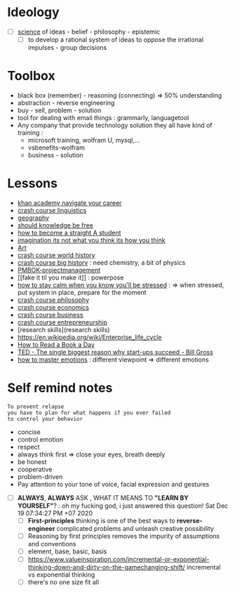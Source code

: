 # Ideology
* [ ] [science](science) of ideas - belief - philosophy - epistemic
    * [ ] to develop a rational system of ideas to oppose the irrational impulses - group decisions
# Toolbox
* black box (remember) - reasoning (connecting) => 50% understanding
* abstraction - reverse engineering
* buy - sell, problem - solution
* tool for dealing with email things : grammarly, languagetool
* Any company that provide technology solution they all have kind of training :
    * microsoft training, wolfram U, mysql,...
    * vsbenefits-wolfram
    * business - solution

# Lessons
* [khan academy navigate your career](khan-academy-navigate-your-career)
* [crash course linguistics](crash-course-linguistics)
* [geography](geography)
* [should knowledge be free](should-knowledge-be-free)
* [how to become a straight A student](how-to-become-a-straight-A-student)
* [imagination its not what you think its how you think](imagination-its-not-what-you-think-its-how-you-think)
* [Art](Art)
* [crash course world history](crash-course-world-history)
* [crash course big history](crash-course-big-history) : need chemistry, a bit of physics
* [PMBOK-projectmanagement](PM-simplified-PMIframework-fundamentals)
* [[fake it til you make it]] : powerpose
* [how to stay calm when you know you'll be stressed](https://www.youtube.com/watch?v=8jPQjjsBbIc) : => when stressed, put system in place, prepare for the moment
* [crash course philosophy](crash-course-philosophy)
* [crash course economics](crash-course-economics)
* [crash course business](crash-course-business)
* [crash course entrepreneurship](crash-course-entrepreneurship)
* [research skills](research skills)
* https://en.wikipedia.org/wiki/Enterprise_life_cycle
* [How to Read a Book a Day](How-to-Read-a-Book-a-Day)
* [TED - The single biggest reason why start-ups succeed - Bill Gross](reason-startup-succeed-bill-gross)
* [how to master emotions](https://www.youtube.com/watch?v=QGQQ7pJQqHk) : different viewpoint => different emotions

# Self remind notes

```important
To prevent relapse
you have to plan for what happens if you ever failed
to control your behavior
```
* concise
* control emotion
* respect
* always think first => close your eyes, breath deeply
* be honest
* cooperative
* problem-driven
* Pay attention to your tone of voice, facial expression and gestures

* [ ] __ALWAYS__, __ALWAYS__ ASK , WHAT IT MEANS TO __"LEARN BY YOURSELF"__? : oh my fucking god, i just answered this question!  Sat Dec 19 07:34:27 PM +07 2020
    * [ ] __First-principles__ thinking is one of the best ways to __reverse-engineer__ complicated problems and unleash creative possibility
    * [ ] Reasoning by first principles removes the impurity of assumptions and conventions
    * [ ] element, base, basic, basis
    * [ ] https://www.valueinspiration.com/incremental-or-exponential-thinking-down-and-dirty-on-the-gamechanging-shift/ incremental vs exponential thinking
    * [ ] there's no one size fit all
